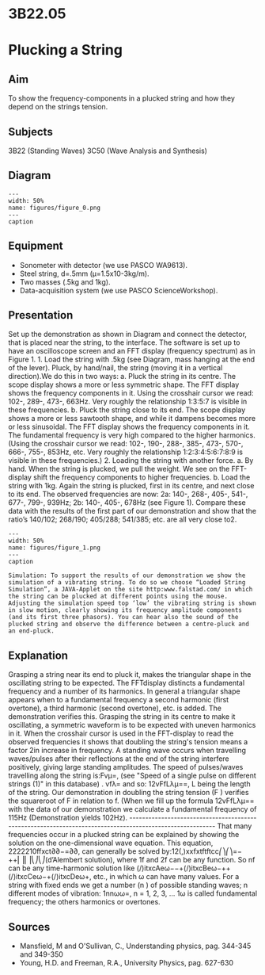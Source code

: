 # 3B22.05 
  # Plucking a String 
     
  
## Aim   
 To show the frequency-components in a plucked string and how they depend on the strings tension.    
  
## Subjects   
 3B22 (Standing Waves) 3C50 (Wave Analysis and Synthesis)   
  
## Diagram   
   
```{figure} figures/figure_0.png  
---  
width: 50%  
name: figures/figure_0.png  
---  
caption  
``` 
     
  
## Equipment   
 
 *  Sonometer with detector (we use PASCO WA9613). 
 *  Steel string, d=.5mm (μ=1.5x10-3kg/m). 
 *  Two masses (.5kg and 1kg). 
 *  Data-acquisition system (we use PASCO ScienceWorkshop).
      
  
## Presentation   
 Set up the demonstration as shown in Diagram and connect the detector, that is placed near the string, to the interface. The software is set up to have an oscilloscope screen and an FFT display (frequency spectrum) as in Figure 1. 1. Load the string with .5kg (see Diagram, mass hanging at the end of the lever). Pluck, by hand/nail, the string (moving it in a vertical direction).We do this in two ways:  a.  Pluck the string in its centre. The scope display shows a more or less symmetric shape. The FFT display shows the frequency components in it. Using the crosshair cursor we read: 102-, 289-,  473-, 663Hz. Very roughly the relationship 1:3:5:7 is visible in these frequencies. b. Pluck the string close to its end.  The scope display shows a more or less sawtooth shape, and while it dampens becomes more or less sinusoidal. The FFT display shows the frequency components in it. The fundamental frequency is very high compared to the higher harmonics. (Using the crosshair cursor we read: 102-, 190-, 288-, 385-, 473-, 570-, 666-, 755-, 853Hz, etc. Very roughly the relationship 1:2:3:4:5:6:7:8:9 is visible in these frequencies.) 2. Loading the string with another force.       a.  By hand. When the string is plucked, we pull the weight. We see on the FFT-display shift the frequency components to higher frequencies.       b. Load the string with 1kg. Again the string is plucked, first in its centre, and next close to its end. The observed frequencies are now: 2a: 140-, 268-, 405-, 541-, 677-, 799-, 939Hz; 2b: 140-, 405-, 678Hz (see Figure 1). Compare these data with the results of the first part of our demonstration and show that the ratio’s 140/102; 268/190; 405/288; 541/385; etc. are all very close to2.   
```{figure} figures/figure_1.png  
---  
width: 50%  
name: figures/figure_1.png  
---  
caption  
``` 
    Simulation: To support the results of our demonstration we show the simulation of a vibrating string. To do so we choose “Loaded String Simulation”, a JAVA-Applet on the site http:www.falstad.com/ in which the string can be plucked at different points using the mouse. Adjusting the simulation speed top ‘low’ the vibrating string is shown in slow motion, clearly showing its frequency amplitude components (and its first three phasors). You can hear also the sound of the plucked string and observe the difference between a centre-pluck and an end-pluck.   
  
## Explanation   
 Grasping a string near its end to pluck it, makes the triangular shape in the oscillating string to be expected. The FFTdisplay distincts a fundamental frequency and a number of its harmonics. In general a triangular shape appears when to a fundamental frequency a second harmonic (first overtone), a third harmonic (second overtone), etc. is added. The demonstration verifies this. Grasping the string in its centre to make it oscillating, a symmetric waveform is to be expected with uneven harmonics in it. When the crosshair cursor is used in the FFT-display to read the observed frequencies it shows that doubling the string's tension means a factor 2in increase in frequency.  A standing wave occurs when travelling waves/pulses after their reflections at the end of the string interfere positively, giving large standing amplitudes. The speed of pulses/waves travelling along the string is:Fvμ=, (see "Speed of a single pulse on different strings (1)" in this database) . vfλ= and so: 12vFfLλμ==, L being the length of the string. Our demonstration in doubling the string tension (F ) verifies the squareroot of F  in relation to f. (When we fill up the formula 12vFfLλμ== with the data of our demonstration we calculate a fundamental frequency of 115Hz (Demonstration yields 102Hz).  --------------------------------------------------------------------------------------------------------- That many frequencies occur in a plucked string can be explained by showing the solution on the one-dimensional wave equation. This equation, 2222210ffxct∂∂−=∂∂, can generally be solved by:12(,)xxfxtftftcc⎛⎞⎛⎞=−++⎜⎟⎜⎟⎝⎠⎝⎠(d’Alembert solution), where 1f and 2f can be any function. So nf can be any time-harmonic solution like (/)itxcAeω−−+(/)itxcBeω−++(/)itxcCeω−+(/)itxcDeω+, etc., in which ω can have many values. For a string with fixed ends we get a number (n ) of possible standing waves; n different modes of vibration: 1nnωω=, n = 1, 2, 3, … 1ω is called fundamental frequency; the others harmonics or overtones.   
  
## Sources   
 
 *  Mansfield, M and O'Sullivan, C., Understanding physics, pag. 344-345 and 349-350 
 *  Young, H.D. and Freeman, R.A., University Physics, pag. 627-630
 